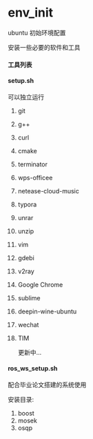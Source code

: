 # env_init
ubuntu 初始环境配置

安装一些必要的软件和工具

#### 工具列表

####  setup.sh

可以独立运行



1. git

2. g++    

3. curl                                                             

4. cmake                                                           

5. terminator                                                        

6. wps-officee                                               	    

7. netease-cloud-music                                               

8. typora                                                           

9. unrar                                                             

10. unzip                                                             

11. vim                                                               

12. gdebi   

13. v2ray

14. Google Chrome

15. sublime

16. deepin-wine-ubuntu

17. wechat

18. TIM

    更新中...     



#### ros_ws_setup.sh

配合毕业论文搭建的系统使用

安装目录:

1. boost
2. mosek
3. osqp

